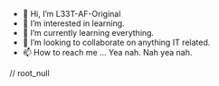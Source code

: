 - 👋 Hi, I’m L33T-AF-Original
- 👀 I’m interested in learning.
- 🌱 I’m currently learning everything.
- 💞️ I’m looking to collaborate on anything IT related.
- 📫 How to reach me ... Yea nah. Nah yea nah.

<!---
L33T-AF-Original/L33T-AF-Original is a ✨ special ✨ repository because its `README.md` (this file) appears on your GitHub profile.
You can click the Preview link to take a look at your changes.
--->

// root_null
